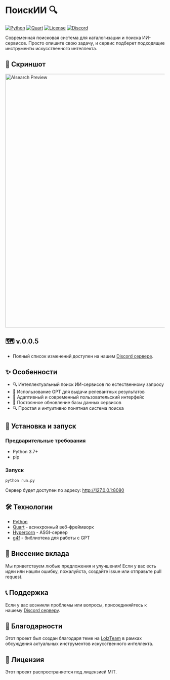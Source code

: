 # ПоискИИ 🔍

[![Python](https://img.shields.io/badge/Python-3.7+-blue.svg)](https://www.python.org/downloads/)
[![Quart](https://img.shields.io/badge/Quart-0.18+-purple.svg)](https://pgjones.gitlab.io/quart/)
[![License](https://img.shields.io/badge/License-MIT-green.svg)](LICENSE)
[![Discord](https://img.shields.io/badge/Discord-Join%20Server-7289DA.svg)](https://discord.gg/FtvCbrc7ZU)

Современная поисковая система для каталогизации и поиска ИИ-сервисов. Просто опишите свою задачу, и сервис подберет подходящие инструменты искусственного интеллекта.

## 📸 Скриншот

<img src="https://i.ibb.co/vvYQTgyy/image.png" alt="AIsearch Preview" width="800">

## 🗺 v.0.0.5
- Полный список изменений доступен на нашем [Discord сервере](https://discord.gg/FtvCbrc7ZU).

## ✨ Особенности

- 🔍 Интеллектуальный поиск ИИ-сервисов по естественному запросу
- 🧠 Использование GPT для выдачи релевантных результатов
- 📱 Адаптивный и современный пользовательский интерфейс
- 🔄 Постоянное обновление базы данных сервисов
- 🔍 Простая и интуитивно понятная система поиска

## 🚀 Установка и запуск

### Предварительные требования

- Python 3.7+
- pip

### Запуск

```bash
python run.py
```

Сервер будет доступен по адресу: http://127.0.0.1:8080

## 🛠️ Технологии

- [Python](https://www.python.org/)
- [Quart](https://pgjones.gitlab.io/quart/) - асинхронный веб-фреймворк
- [Hypercorn](https://pgjones.gitlab.io/hypercorn/) - ASGI-сервер
- [g4f](https://github.com/xtekky/gpt4free) - библиотека для работы с GPT

## 🤝 Внесение вклада

Мы приветствуем любые предложения и улучшения! Если у вас есть идеи или нашли ошибку, пожалуйста, создайте issue или отправьте pull request.

## 📞 Поддержка

Если у вас возникли проблемы или вопросы, присоединяйтесь к нашему [Discord серверу](https://discord.gg/FtvCbrc7ZU).

## 🙏 Благодарности

Этот проект был создан благодаря теме на [LolzTeam](https://lolz.live/threads/7807080/) в рамках обсуждения актуальных инструментов искусственного интеллекта.

## 📜 Лицензия

Этот проект распространяется под лицензией MIT.
